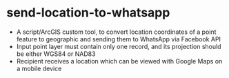# send-location-to-whatsapp

* A script/ArcGIS custom tool, to convert location coordinates of a point feature to geographic and sending them to WhatsApp via Facebook API
* Input point layer must contain only one record, and its projection should be either WGS84 or NAD83
* Recipient receives a location which can be viewed with Google Maps on a mobile device
